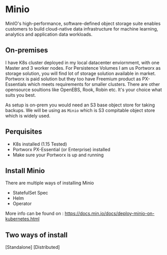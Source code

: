 # Minio

MinIO's high-performance, software-defined object storage suite
enables customers to build cloud-native data infrastructure for
machine learning, analytics and application data workloads.


## On-premises 
I have K8s cluster deployed in my local datacenter enviornment, with one Master and 3 worker nodes.
For Persistence Volumes I am us Portworx as storage solution, you will find lot of storage solution available in market. Portworx is paid solution but they too have Freemium product
 as PX-Essentials which meets requirements for smaller clusters. There are other opensource soultions like OpenEBS, Rook, Robin etc. It's your choice what suits you best.

As setup is on-prem you would need an S3 base object store for taking backups. We will be using as `Minio` which is S3 compitable object store which is widely used.

## Perquisites
* K8s installed (1.15 Tested)
* Portworx PX-Essential (or Enterprise) installed 
* Make sure your Portworx is up and running 


## Install Minio
There are multiple ways of installing Minio
* StatefulSet Spec
* Helm
* Operator 

More info can be found on : https://docs.min.io/docs/deploy-minio-on-kubernetes.html

## Two ways of install
[Standalone]
[Distributed]
